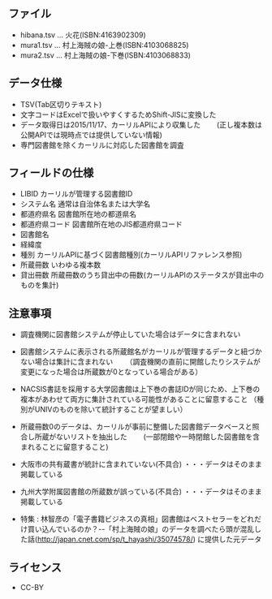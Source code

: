
## ファイル ##
- hibana.tsv … 火花(ISBN:4163902309)
- mura1.tsv … 村上海賊の娘-上巻(ISBN:4103068825)
- mura2.tsv … 村上海賊の娘-下巻(ISBN:4103068833)


## データ仕様 ##
- TSV(Tab区切りテキスト)
- 文字コードはExcelで扱いやすくするためShift-JISに変換した
- データ取得日は2015/11/17、カーリルAPIにより収集した
　　(正し複本数は公開APIでは現時点では提供していない情報)
- 専門図書館を除くカーリルに対応した図書館を調査

## フィールドの仕様 ##

- LIBID カーリルが管理する図書館ID
- システム名	通常は自治体名または大学名
- 都道府県名 図書館所在地の都道県名
- 都道府県コード 図書館所在地のJIS都道府県コード
- 図書館名
- 経緯度 
- 種別 カーリルAPIに基づく図書館種別(カーリルAPIリファレンス参照)
- 所蔵冊数 いわゆる複本数
- 貸出冊数 所蔵冊数のうち貸出中の冊数(カーリルAPIのステータスが貸出中のものを集計)

## 注意事項 ##
- 調査機関に図書館システムが停止していた場合はデータに含まれない
- 図書館システムに表示される所蔵館名がカーリルが管理するデータと紐づかない場合は集計に含まれない
　　（調査機関の直前に開館したりシステムが変更になった場合は所蔵数が0となっている場合がある）
- NACSIS書誌を採用する大学図書館は上下巻の書誌IDが同じため、上下巻の複本があわせて両方に集計されている可能性があることに留意すること
   （種別がUNIVのものを除いて統計することが望ましい）
- 所蔵冊数0のデータは、カーリルが事前に整備した図書館データベースと照合し所蔵がないリストを抽出した
　　(一部閉館や一時閉館した図書館を含まれることに留意すること)
- 大阪市の共有蔵書が統計に含まれていない(不具合) ・・・データはそのまま掲載している
- 九州大学附属図書館の所蔵数が誤っている(不具合) ・・・データはそのまま掲載している

- 特集 : 林智彦の「電子書籍ビジネスの真相」図書館はベストセラーをどれだけ買い込んでいるのか？--「村上海賊の娘」のデータを調べたら頭が混乱した話(http://japan.cnet.com/sp/t_hayashi/35074578/) に提供した元データ

## ライセンス ##
- CC-BY
